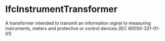 IfcInstrumentTransformer
========================
A transformer intended to transmit an information signal to measuring
instruments, meters and protective or control devices.(IEC 60050-321-01-01)


